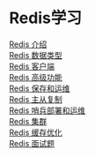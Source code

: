 # Redis学习

[Redis 介绍](https://github.com/YellowBull/Redis/blob/master/Redis-Wiki.md) <br/>
[Redis 数据类型](https://github.com/YellowBull/Redis/blob/master/Redis-Type.md)<br/>
[Redis 客户端](https://github.com/YellowBull/Redis/blob/master/Redis-Cli.md)<br/>
[Redis 高级功能](https://github.com/YellowBull/Redis/blob/master/Redis-AdvancedFeatures.md)<br/>
[Redis 保存和运维](https://github.com/YellowBull/Redis/blob/master/Redis-Save-Aof.md)<br/>
[Redis 主从复制](https://github.com/YellowBull/Redis/blob/master/Redis-Master-Slave.md)<br/>
[Redis 哨兵部署和运维](https://github.com/YellowBull/Redis/blob/master/Redis-Sentinel.md)<br/>
[Redis 集群](https://github.com/YellowBull/Redis/blob/master/Redis-Cluster.md)<br/>
[Redis 缓存优化](https://github.com/YellowBull/Redis/blob/master/Redis-Cache.md)<br/>
[Redis 面试题](https://github.com/YellowBull/Redis/blob/master/Redis-%E9%9D%A2%E8%AF%95%E9%A2%98.md)
